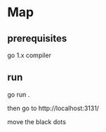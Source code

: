 # Map


## prerequisites

go 1.x compiler

## run

go run .

then go to http://localhost:3131/


move the black dots

